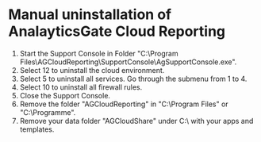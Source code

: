 # Manual uninstallation of AnalayticsGate Cloud Reporting

1. Start the Support Console in Folder "C:\Program Files\AGCloudReporting\SupportConsole\AgSupportConsole.exe".
2. Select 12 to uninstall the cloud environment.
3. Select 5 to uninstall all services. Go through the submenu from 1 to 4.
4. Select 10 to uninstall all firewall rules.
5. Close the Support Console.
6. Remove the folder "AGCloudReporting" in "C:\Program Files" or "C:\Programme".
7. Remove your data folder "AGCloudShare" under C:\ with your apps and templates.

